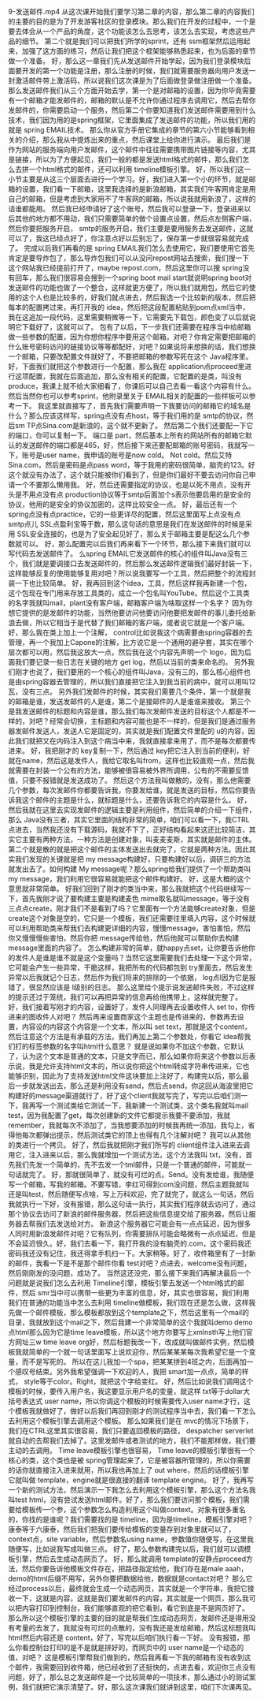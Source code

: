 9-发送邮件.mp4
从这次课开始我们要学习第二章的内容，那么第二章的内容我们的主要的目的是为了开发游客社区的登录模块。那么我们在开发的过程中，一个是要去体会从一个产品的角度，这个功能该怎么去思考，该怎么去实现，考虑这些产品的细节。
第二个就是我们可以把我们所学的sprint，还有 ssm框架然后运用起来，加强了这方面的练习，然后让我们把这个框架能够熟悉起来，也为后面的章节做一个准备。
好，那么这一章我们先从发送邮件开始学起，因为我们登录模块后面要开发的第一个功能是注册，那么注册的时候，我们就需要服务器向用户发送一封激活邮件带上激活码，所以说我们这次课是为了后面做登录做注册做一个准备。
那么发送邮件我们从三个方面开始去学，第一个是对邮箱的设置，因为你毕竟需要有一个邮箱才能发邮件的，邮箱的默认是不允许你通过程序去调用它，然后去帮你发邮件的，你需要启动一个服务，然后第二个你要知道我们发送邮件需要用到什么技术，我们因为用的是spring框架，它里面集成了发送邮件的功能，所以我们用的就是 spring EMAIL技术。
那么你从官方手册它集成的章节的第六小节能够看到相关的介绍，那么我从中提炼出来的重点，然后课堂上给你进行演示。
最后我们是作为网站的服务端向用户发邮件，这个邮件中往往需要携带图片链接等内容，尤其是链接，所以为了方便起见，我们一般的都是发送html格式的邮件，那么我们怎么去拼一个html格式的邮件，还可以利用 timeline模板引擎。
好，所以我们这一小节主要是从这三个层面去进行一个学习。好，我们进入第一个小的环节，就是邮箱的设置，我们看一下邮箱，这里我选择的是新浪邮箱，其实我们牛客网肯定是用自己的邮箱，但是考虑到大家用不了牛客网的邮箱，所以说我就用新浪了，这样的话谁都能用。
然后我已经申请好了这个账号，然后我可以登录一下，登录进来以后其他的地方都不用动，我们只需要简单的做个设置点设置，然后点左侧客户端，然后你要把服务开启， smtp的服务开启，我们主要是要用服务去发送邮件，这就可以了，我这已经点好了，你注意点好以后别忘了，保存第一步就很容易就完成了。
完成以后我们再看的是 spring EMAIL我们怎么去使用它，我们要使用它首先肯定是要导炸包了，那么导炸包我们可以从没问repost网站去搜索，我们搜一下这个网站我已经提前打开了，maybe repost.com，然后这里你可以搜 spring没有回车，那么我们很容易会搜到一个spring boot mail start就说明spring boot对发送邮件的功能也做了一个整合，这样就更方便了，所以我们就用包，然后它的使用的这个人也是比较多的，好我们就点进去，然后我选一个比较新的版本，然后把每本的配置拷过来，再打开我的 idea，然后把这段配置粘贴到pom点xml当中，我在这追加一段代码，这里需要稍微等一下，它需要先下载包，颜色变了以后就说明它下载好了，这就可以了。
包有了以后，下一步我们还需要在程序当中给邮箱做一些参数的配置，因为你想你程序中要用这个邮箱，对吧？你肯定需要把邮箱的什么账号密码访问的链接协议等等都配好，对吧？如果说将来想换的话，我们想换一个邮箱，只要改配置文件就好了，不要把邮箱的参数写死在这个 Java程序里。
好，下面我们就把这个参数进行一个配置，那么我在 application点proceed里进行这项配置，我就在后面追加，那么没有相关的配置，它配置的是类，叫没有produce，我课上就不给大家细看了，你课后可以自己去看一看这个内容有什么。然后当然你也可以参考sprint，他附录里关于 EMAIL相关的配置的一些样板可以参考一下。
我这里就直接写了，首先我们需要声明一下我要访问的邮箱它的域名是什么？那么应该这样写，spring点没有点host，等于我们用的是 smtp的协议，然后sm TP点Sina.com是新浪的，这个就不更新了。
然后第二个我们还要配一下它的端口，你可以复制一下。
端口是 part，然后基本上所有的网站所有的邮箱它默认的发送邮件的端口都是465，好，然后接下来还要配邮箱的账号密码，我就写一下，账号是user name，我申请的账号是now cold。 Not cold。然后艾特Sina.com，然后是密码是点pass word，等于我用的密码很简单，脑壳的123。好这个就没有办法了，这个就只能被你们看到了，但是你们最好不要去访问你自己申请一个不要那么懒用我。
好，然后还需要指定的协议，也是以死不用点，没有开头是不用点没有点 production协议等于smtp后面加个s表示他要启用的是安全的协议，他用的是安全的协议加密的，这样比较安全一点。
好，最后还有一个spring点没有点practice，它的一些更详尽的配置，然后这里面写上点没有点smtp点儿 SSL点盈利宝等于数，那么这句话的意思是我们在发送邮件的时候是采用 SSL安全连接的，也是为了安全起见好了，那么关于邮箱主要是配这么几个参数就可以。
好，那么配置完以后我们再来看下一个环节，那么接下来我们就可以写代码去发送邮件了。
么spring EMAIL它发送邮件的核心的组件叫Java没有三个，我们就是要调接口去发送邮件的，然后那么发送邮件逻辑我们最好封装一下，这样能够反复的使用能够复用对吧？所以说我要写一个工具，然后把整个的流程封装一下也比较简单。
好，我再回到这个idea，工具，然后这样我再新建一个包，这个包现在专门用来存放工具类的，成立一个包名叫YouTube。然后这个工具类的名字我就叫mail，plant没有客户端，邮箱客户端为啥取这样一个名字？
因为你想它提供的是发邮件的功能，当然他要访问他要访问他要把发邮件的事儿委托给新浪去做，所以它相当于是代替了我们邮箱的客户端，或者说它就是一个客户端。
好，那么我在类上加上一个注解， control比如说我这个病需要由spring容器的去管理，再一个我加上Capone的注解，比方说它是一个通用的避孕套，其实在哪个层次都可以用，然后我这放大一点，然后我在这个内容先声明一个 logo，因为后面我们要记录一些日志在关键的地方 get log，然后以当前的类来命名的。
另外我们刚才也说了，我们要用的一个核心的组件叫Java，没有三的，那么核心组件也是由spring容器去管理的，所以我们直接把它注入到我当前的病中，就可以用叫12瓦，没有三点。
另外我们发邮件的时候，其实我们需要几个条件，第一个就是我的邮箱是谁，发送发邮件的人是谁，第二个是接邮件的人是谁谁来接收。
第三个是我发送邮件的标题和内容是谁，那么我们每次发邮件发送的目标这个人都是不一样的，对吧？经常会切换，主标题和内容可能也是不一样的，但是我们是通过服务器发邮件发送人，发送人它是固定的，其实就是我们配置文件里配的 u的内容，因此我们就把又在内码注入到这个病当中来，我就直接拿来用了，而不是每次都要传进来。
好，我把刚才的 key复制一下，然后通过 key把它注入到当前的便利，好就在name，然后这是发件人，我给它取名叫from，这样也比较直观一点，然后我就需要在封装一个公有的方法，能够被很容易被外界所调用，公有的不需要反馈值，只要不报错就是发送成功了。
然后这个方法我叫做散的，没有，那么他需要几个参数，每次发邮件你都要告诉我，你要发给谁，就是发送的目标，然后你要告诉我这个邮件的主题是什么，就标题是什么，还要告诉我它的内容是什么。
好，然后我就在这里去实现发邮件的逻辑主要是利用组件，然后简单的介绍一下组件，那么 Java没有三者，其实它里面的结构非常的简单，咱们可以看一下，我CTRL点进去，当然我还没有下载源码，我就不下了，正好结构看起来这还比较简洁，其实它主要有两种方法，一种方法是创建对象，叫麦麦麦斯，其实就是邮件的主体。
第二个就是散的就是把这个邮件的主体发送出去就完了，它就是两种方法。因此其实我们发现的关键就是把 my message构建好，只要构建好以后，调研三的方法就发出去了。如何构建 My message呢？那么spring给我们提供了一个帮助类叫my message，我们利用它很容易就能把这个邮件构建好。
好，这是大概的这个意思就非常简单。
好我们回到了刚才的类当中来，那么我就把这个代码继续写一下，首先我刚才说了要构建主要是构建麦色 mime取名就叫message，等于没有三点点create，刚才我们不是看到了吗？它里面有一个方法能够create对象，但是create这个对象是空的，它只是一个模板，我们还需要往里填入内容，这个时候就可以利用帮助类来帮我们去构建更详细的内容，慢慢message，害怕害怕，然后你又慢慢慢些害怕，然后你把 message传给他，然后他就可以帮助你去构建 message里面的内容了。
怎么构建非常的简单，就happy点set，让你要告诉他你的发件人是谁是谁不就是这个变量吗？当然它这里需要我们去处理一下这个异常，它可能会产生一些异常，干脆这样，我把所有的代码都包到 try里面去，然后发生异常以后我就记个日志，然后作为我们将来的排除的一个依据， log点l因为它是报错了，很显然应该是 l级别的日志。
那么这里给个提示说发送邮件失败，不过这样的提示还过于笼统，我们可以再把异常的信息再给他携带上，这样就完整了。
好，我们接着写刚才的内容，设置好了，发件人同理再去设置收件人 set to，你传进来的图收件人对吧？
然后再来设置商家这个主题也是传进来的，参数再去设置，内容设的内容这个内容是一个文本，所以叫 set text，那就是这个content，然后注意这个方法是有承载的方法，我们再加上第二个参数处，你看它 idea帮我们打的标签参数的名字叫html什么意思？
就是说如果你不加这个参数，它默认了，认为这个文本是普通的文本，只是文字而已，那么如果你将来这个参数以后表示说，我是允许支持html文本的，所以说你把这个html转成字符串传进来，它也能够识别，因此为了支持发送html文件这块要加上注好了，构建完以后，那么最后一步就发送出去，那么还是利用没有send，然后点send，你这回从海波里把它构建好的message渠道就行了，好了这个client我就写完了，写完以后咱们测一下，我再写一个测试类给它测试一下，我新建一个测试类，这个类名我就叫mail test，因为我配置了get，每次创建新的文件它都提示我要不要添加，我就remember，我就每次不添加了，当我想要添加的时候我再统一添加，我勾上，省得他每次都弹出提示，然后测试类它的顶上也得有几个注解对吧？
我可以从其他的类进行一个拷贝。
好了，然后我就把刚才我们所写的 client组件注入进来去调用它，注入进来以后，那么我就增加一个测试方法，这个方法我叫 txt，没有，首先我们先发一个简单的，先不去发一个tml邮件，只是一个普通的邮件，可能就一句话就完了。
好，那就很简单了，就没有可烂的点。Send。没有发给谁，我随便写一个邮箱，写我的邮箱。不要写错，李红可得到com没问题，然后主题我就叫还是叫test，然后随便写点啥，写上万科欢迎，完了就完了，就这么一句话，然后我就执行一下好，没有报错，那么这句话一执行，其实我们程序就去访问了，通过那个协议去访问了新浪的邮件服务器，然后把这些信息提交给了服务器，然后让服务器去帮我们去发送给对方。
新浪这个服务器它可能会有一点点延迟，因为很多人同时用新浪发邮件对吧？它有队列，你需要排队可能会略微有一点点延迟，但是不会延迟很久。好，我们去看一下，我打开我的没有脑壳的.com，这个密码我还密码我还没有记住，我还得拿手机扫一下。大家稍等。好了，收件箱里有了一封新的邮件，我看一下是不是那个邮件你看 test对吧？点进去，welcome没有问题，然后刚刚发的没问题，成功了。
当然这还没完，那么接下来我们再解决最后一个问题就是说我们怎么去利用 Timeline引擎，模板引擎去发送一个html格式的邮件，然后 smr当中可以携带一些更为丰富的信息，好，其实也很容易，我们利用我们在普通的功能当中怎么去利用 timeline做模板，我们现在还是怎么做，这样我先做一个邮件模板，那么模板都放到这个template之下，然后这里有一个mail的目录，我就放到这个mail之下，然后我建一个非常简单的这个我就叫demo demo点html那么因为它是time leave模板，所以这个地方你要写上xmlnsth写上他们官方网址三w time leave org好，然后标题我改一下，改成就叫做邮件实例，然后模板我就简单的一个就一句话里面写上说欢迎你，然后某某某每次我希望它是一个变量，而不是写死的。
所以在这儿我加一个spa，把某某拼到4班之内，后面再加一个感叹号结束。另外我希望强调一下欢迎的人，我把 smart加一点点，简单的样式， style等于color。Right，就把这个字给变红。
好，然后比如说我们调用这个模板的时候，要传入用户名，我这要显示用户名的变量，就这样 txt等于dollar大括号表达式 user name，所以你调这个模板的时候需要传入user name才行，这个模板我就做好了，做好以后我们再回到刚才的测试程序当中去，我们看一下怎么去利用这个模板引擎去调用这个模板。
那么如果我们是在 mvc的情况下场景下，我们在CTRL这里其实很容易，我们只要返回模板的路径， despatcher serverlet就自动的去帮我们去掉了。这里发邮件或者测试的地方，我们不能那样做，我们要主动的去调用。
 Time leave模板引擎也很容易， Time leave的模板引擎很有一个核心的类，这个类也是被 spring管理起来了，它是被容器所管理的，所以你需要的话你就直接注入进来就用，所以我也再加上了 out where，然后的话模板引擎它就叫做 template，engine就是很直接的翻译 template engine。
好了，我再写一个新的测试方法，然后演示一下我怎么去利用这个模板引擎，那么这个方法名我叫test html，没有尝试发送html邮件。好了，那么我们要访问那个模板，我们需要给模板传一个参，这个参数怎么构造利用这个叫做context。对象有很多重名的，你找的是谁呢？我们需要找的是 timeline，因为是timeline，模板引擎对吧？康泰等于六康泰，然后我们把我们要传给模板的变量存到对象里就可以了， context点，site variable，然后参数名using name，参数值你随便写，在这里我随便写，比如说我写成叫做三点。
好了，那么参数构建完以后，我们就可以调模板引擎，然后去生成动态网页了。
好，那么就调用 template的安静点proceed方法，然后你要告诉他模板文件存在，把路径指定给他，我们存在是male aaah，demo的html后缀不用写，另外你要把数据给他，数据就是contact对吧？
那么它经过process以后，最终就会生成一个动态网页，其实就是一个字符串，我把它接收一下，这就是内容，这就是我们要发邮件的内容，其实就是一个网页，那么我可以把内容打印到控制台，我们能够直观的把它看到，看它到底是不是网页好了。
那么所以这个模板引擎的主要的目的就是帮我们生成动态网页，发邮件还是得用没有考量的去发了，我就没有可烂的点散的，没有我还是发给邮箱，然后这标题我叫html然后内容还是 content，好了，写完以后咱们执行看一下好。
没有报错，那么你看控制台打印的是不是就是拼好的，而网页中的 user name是一个动态的值，对吧？
这是模板引擎帮我们做到的，然后我再看一下我的邮箱有没有收到这个邮件，我需要回到收件箱，他已经收到了还挺快的，点进去看，欢迎你三点没有问题，好了，那么总之发送邮件是一个比较简单的一项技术，那么通过小的测试案例，我们就把它演示清楚了。好，那么这次课我们就讲到这里，咱们下次课再见。